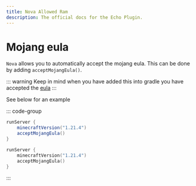 ```yaml
---
title: Nova Allowed Ram
description: The official docs for the Echo Plugin.
---
```


# Mojang eula
`Nova` allows you to automatically accept the mojang eula. This can be done by adding `acceptMojangEula()`. 

::: warning
Keep in mind when you have added this into gradle you have accepted the [eula](https://www.minecraft.net/en-us/eula)
:::

See below for an example

::: code-group
```groovy [Groovy DSL]
runServer {
    minecraftVersion("1.21.4")
    acceptMojangEula()
}
```
```kotlin [Kotlin DSL]
runServer {
    minecraftVersion("1.21.4")
    acceptMojangEula()
}
```
:::
